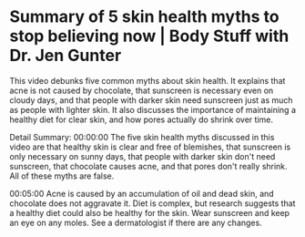 # Summary of 5 skin health myths to stop believing now | Body Stuff with Dr. Jen Gunter

This video debunks five common myths about skin health. It explains that acne is not caused by chocolate, that sunscreen is necessary even on cloudy days, and that people with darker skin need sunscreen just as much as people with lighter skin. It also discusses the importance of maintaining a healthy diet for clear skin, and how pores actually do shrink over time.

Detail Summary: 
00:00:00
The five skin health myths discussed in this video are that healthy skin is clear and free of blemishes, that sunscreen is only necessary on sunny days, that people with darker skin don't need sunscreen, that chocolate causes acne, and that pores don't really shrink. All of these myths are false.

00:05:00
Acne is caused by an accumulation of oil and dead skin, and chocolate does not aggravate it. Diet is complex, but research suggests that a healthy diet could also be healthy for the skin. Wear sunscreen and keep an eye on any moles. See a dermatologist if there are any changes.

